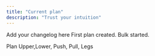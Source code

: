 ```yaml
---
title: "Current plan"
description: "Trust your intuition"
---
```




<Update label="11/20/2024" description="version 1.0">
  Add your changelog here
</Update>





<Update label="11/20/2024" description="version 1.0">
  First plan created. Bulk started.

  Plan Upper,Lower, Push, Pull, Legs
</Update>